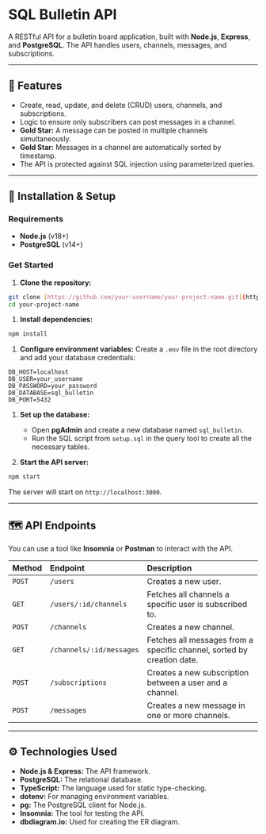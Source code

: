# SQL Bulletin API

A RESTful API for a bulletin board application, built with **Node.js**, **Express**, and **PostgreSQL**. The API handles users, channels, messages, and subscriptions.

---

## 🌟 **Features**

- Create, read, update, and delete (CRUD) users, channels, and subscriptions.
- Logic to ensure only subscribers can post messages in a channel.
- **Gold Star:** A message can be posted in multiple channels simultaneously.
- **Gold Star:** Messages in a channel are automatically sorted by timestamp.
- The API is protected against SQL injection using parameterized queries.

---

## 🚀 **Installation & Setup**

### Requirements

- **Node.js** (v18+)
- **PostgreSQL** (v14+)

### Get Started

1. **Clone the repository:**

```bash
git clone [https://github.com/your-username/your-project-name.git](https://github.com/your-username/your-project-name.git)
cd your-project-name
```

1. **Install dependencies:**

```bash
npm install
```

1. **Configure environment variables:**
    Create a `.env` file in the root directory and add your database credentials:

```env
DB_HOST=localhost
DB_USER=your_username
DB_PASSWORD=your_password
DB_DATABASE=sql_bulletin
DB_PORT=5432
```

1. **Set up the database:**
    - Open **pgAdmin** and create a new database named `sql_bulletin`.
    - Run the SQL script from `setup.sql` in the query tool to create all the necessary tables.

1. **Start the API server:**

```bash
npm start
```

The server will start on `http://localhost:3000`.

---

## 🗺️ **API Endpoints**

You can use a tool like **Insomnia** or **Postman** to interact with the API.

| Method | Endpoint                 | Description                                                            |
|:-------|:-------------------------|:-----------------------------------------------------------------------|
| `POST` | `/users`                 | Creates a new user.                                                    |
| `GET`  | `/users/:id/channels`    | Fetches all channels a specific user is subscribed to.                 |
| `POST` | `/channels`              | Creates a new channel.                                                 |
| `GET`  | `/channels/:id/messages` | Fetches all messages from a specific channel, sorted by creation date. |
| `POST` | `/subscriptions`         | Creates a new subscription between a user and a channel.               |
| `POST` | `/messages`              | Creates a new message in one or more channels.                         |

---

## ⚙️ **Technologies Used**

- **Node.js & Express:** The API framework.
- **PostgreSQL:** The relational database.
- **TypeScript:** The language used for static type-checking.
- **dotenv:** For managing environment variables.
- **pg:** The PostgreSQL client for Node.js.
- **Insomnia:** The tool for testing the API.
- **dbdiagram.io:** Used for creating the ER diagram.
